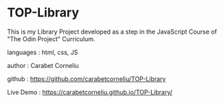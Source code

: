 # TOP-Library

This is my Library Project developed as a step in the JavaScript Course of "The Odin Project" Curriculum.

languages : html, css, JS

author    : Carabet Corneliu

github    : https://github.com/carabetcorneliu/TOP-Library

Live Demo : https://carabetcorneliu.github.io/TOP-Library/